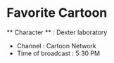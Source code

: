 # Favorite Cartoon

** Character ** : Dexter laboratory
- Channel : Cartoon Network 
- Time of broadcast : 5:30 PM
